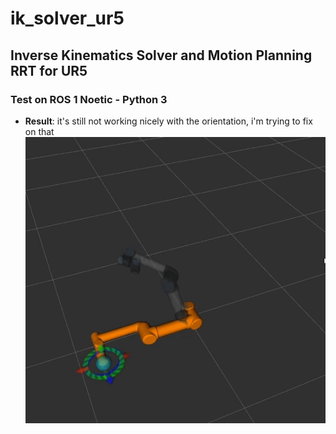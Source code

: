 # ik_solver_ur5
## Inverse Kinematics Solver and Motion Planning RRT for UR5
### Test on ROS 1 Noetic - Python 3

- **Result**: it's still not working nicely with the orientation, i'm trying to fix on that
![](https://github.com/trungtran22/ik_solver_ur5/blob/main/pics/IMG_6565.GIF) 
